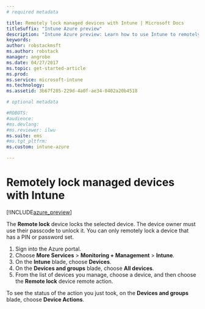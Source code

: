 ```yaml
---
# required metadata

title: Remotely lock managed devices with Intune | Microsoft Docs
titleSuffix: "Intune Azure preview"
description: "Intune Azure preview: Learn how to use Intune to remotely lock devices you manage."
keywords:
author: robstackmsft
ms.author: robstack
manager: angrobe
ms.date: 04/27/2017
ms.topic: get-started-article
ms.prod:
ms.service: microsoft-intune
ms.technology:
ms.assetid: 3b67f285-229d-4a0f-ae34-0402a20b4518

# optional metadata

#ROBOTS:
#audience:
#ms.devlang:
#ms.reviewer: ilwu
ms.suite: ems
#ms.tgt_pltfrm:
ms.custom: intune-azure

---
```


# Remotely lock managed devices with Intune


[!INCLUDE[azure_preview](../includes/azure_preview.md)]

The **Remote lock** device locks the selected device. The device owner must use their passcode to unlock it. You can only remotely lock a device that has a PIN or password set.

1. Sign into the Azure portal.
2. Choose **More Services** > **Monitoring + Management** > **Intune**.
3. On the **Intune** blade, choose **Devices**.
4. On the **Devices and groups** blade, choose **All devices**.
5. From the list of devices you manage, choose a device, and then choose the **Remote lock** device remote action.

To see the status of the action you just took, on the **Devices and groups** blade, choose **Device Actions**.
